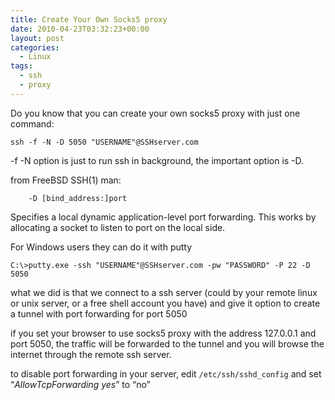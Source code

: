 ```yaml
---
title: Create Your Own Socks5 proxy
date: 2010-04-23T03:32:23+00:00
layout: post
categories:
  - Linux
tags:
  - ssh
  - proxy
---
```


Do you know that you can create your own socks5 proxy with just one command:
```
ssh -f -N -D 5050 "USERNAME"@SSHserver.com
```

-f -N option is just to run ssh in background, the important option is -D.

from FreeBSD SSH(1) man:
```
    -D [bind_address:]port
```
<!--more-->
Specifies a local dynamic application-level port forwarding. This works by allocating a socket to listen to port on the local side.

For Windows users they can do it with putty
```
C:\>putty.exe -ssh "USERNAME"@SSHserver.com -pw "PASSWORD" -P 22 -D 5050
```

what we did is that we connect to a ssh server (could by your remote linux or unix server, or a free shell account you have) and give it option to create a tunnel with port forwarding for port 5050

if you set your browser to use socks5 proxy with the address 127.0.0.1 and port 5050, the traffic will be forwarded to the tunnel and you will browse the internet through the remote ssh server.

to disable port forwarding in your server, edit `/etc/ssh/sshd_config` and set “_AllowTcpForwarding yes_” to “no”